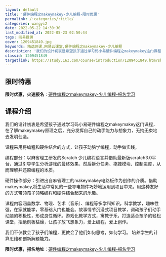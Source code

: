 ```yaml
---
layout: default
title: '硬件编程之makeymakey-少儿编程-限时优惠'
permalink: /:categories/:title/
categories: wangyi2
date: 2022-05-22 14:30:30
last_modified_at: 2022-05-23 02:50:44
tags: 网易提供
cover: 1209451849.jpg
keywords: 精选网课,网易云课堂,硬件编程之makeymakey-少儿编程
description: '我们的设计初衷是希望孩子通过学习码小易硬件编程之makeymakey这门课程，在了解makeymakey原理之后，充分发'
classid: 1209451849
targetlink: https://study.163.com/course/introduction/1209451849.htm?share=1&shareId=1025206652&utm_campaign=share&utm_medium=iphoneShare&utm_source=&utm_u=1025206652
---
```


## 限时特惠

**限时优惠，火速报名**：[硬件编程之makeymakey-少儿编程-报名学习](https://study.163.com/course/introduction/1209451849.htm?share=1&shareId=1025206652&utm_campaign=share&utm_medium=iphoneShare&utm_source=&utm_u=1025206652)

## 课程介绍

我们的设计初衷是希望孩子通过学习码小易硬件编程之makeymakey这门课程，在了解makeymakey原理之后，充分发挥自己的动手能力与想象力，无拘无束地去发明创造。

课程采用将编程和硬件结合的方式，让孩子动脑学编程，动手做实践。

编程部分：以麻省理工研发的Scratch 少儿编程语言并借助最新版scratch3.0平台，通过引导学生分析游戏的最终效果，然后拆分任务、拖拽模块、控制进度，从而理解并还原编程的本质。

硬件操作部分：引进出自麻省理工的makeymakey电路板作为创作的介质。借助makeymakey,将生活中常见的一些导电物件巧妙地运用到项目中来。用这种友好的方式带领孩子领略编程和硬件结合起来的乐趣。

课程内容涵盖数学、物理、艺术（音乐）、编程等多学科知识。科学教学，趣味性强，在家就能学，零基础入门也能会。故事情节沉浸式项目教学，调动孩子们动手动脑的积极性，形成良性循环。游戏化教学方式，寓教于乐，打造适合孩子的轻松课堂，拒绝刻板枯燥，让孩子放飞想象力，爱上编程，爱上创作。

我们不仅教会了孩子们编程，更教会了他们如何思考，如何学习。 培养学生的计算思维和创新解题能力。

**限时优惠，报名地址**：[硬件编程之makeymakey-少儿编程-报名学习](https://study.163.com/course/introduction/1209451849.htm?share=1&shareId=1025206652&utm_campaign=share&utm_medium=iphoneShare&utm_source=&utm_u=1025206652)

